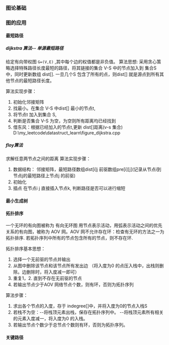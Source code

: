 
### 图论基础

### 图的应用
#### 最短路径
#####  dijkstra 算法-- 单源最短路径
给定有向带权图 `G=(V,E)` ,其中每个边的权值都是非负值。
算法思想:
采用贪心策略选择特殊路径长度最短的路径，将其链接的集合 V-S 中的节点加入到 集合S 中，同时更新数组 dist[].
一旦几个S 包含了所有的点，则dist[] 就是源点到所有其他节点的最短路径长度。

算法实现步骤：
1. 初始化邻接矩阵
2. 找最小。在集合 V-S 中dist[] 最小的节点t,
3. 将节点t 加入到集合 S,
4. 判断是否集合 V-S 为空，为空则所有距离均已经找到
5. 借东风：根据已经加入的节点t,更新 dist[]距离(v-s 集合)
D:\my_leetcode\datastruct_learn\figure_dijkstra.cpp
##### floy算法
求解任意两节点之间的距离
算法实现步骤：
1. 数据结构： 邻接矩阵，最短路径数组dist[i][j](记录从节点i到节点j的最短路径长度) 前驱数组pre[i][j](记录从节点i到节点j的最短路径上节点j 的前驱)
2. 初始化
3. 插点 在节点i j 直接插入节点k, 判断路径是否可以进行缩短


#### 最小生成树

#### 拓扑排序
一个无环的有向图被称为 有向无环图
用节点表示活动，用弧表示活动之间的优先关系的有向图，被称为 AOV 网。AOV 网不允许存在环：检查有无环的方法之一为拓扑排序.
若拓扑序列中所有的节点包含所有的节点，则不存在环.

拓扑排序基本思想：
1. 选择一个无前驱的节点并输出
2. 从图中删除该节点和该节点所有发出边 （将入度为0 的点压入栈中，出栈则删除。边删除时，将入度减一即可）
3. 重复1，2. 直到不存在无前驱的节点
4. 若输出节点少于AOV 网络节点个数，则有环，否则为拓扑序列
   
算法步骤：
1. 求出各个节点的入度，存于 indegree[]中，并将入度为0的节点入栈S
2. 若栈不为空：--将栈顶元素出栈，保存在拓扑序列中。 --将栈顶元素所有相关的元素入度减一，将入度为0 的入栈。
3. 若输出节点个数少于总节点个数则有环，否则为拓扑序列。

#### 关键路径
